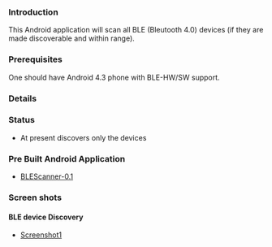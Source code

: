 ### Introduction ###

This Android application will scan all BLE (Bleutooth 4.0) devices (if they are made discoverable and within range).


### Prerequisites ###
One should have Android 4.3 phone with BLE-HW/SW support.

### Details ###

### Status ###
  * At present discovers only the devices

### Pre Built Android Application ###
  * [BLEScanner-0.1](https://code.google.com/p/android-ble/source/browse/BLEScanner/Android-App/BLEScanner-0.1.apk)

### Screen shots ###
#### BLE device Discovery ####
  * [Screenshot1](https://code.google.com/p/android-ble/source/browse/BLEScanner/screenshots/Android-BLE-scanner-0.1.png?spec=svnc8c9b8d88d8948a2f96e4ee9387c0f5baa8a6552&r=c8c9b8d88d8948a2f96e4ee9387c0f5baa8a6552)